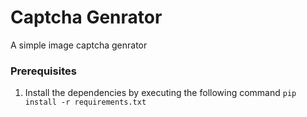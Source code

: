 # Captcha Genrator 
A simple image captcha genrator

### Prerequisites
1. Install the dependencies by executing the following command 
   ```pip install -r requirements.txt```

